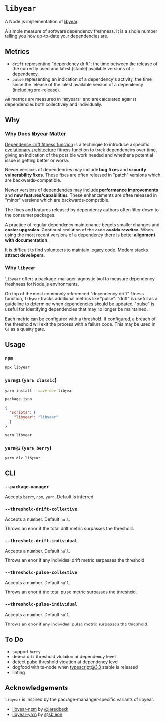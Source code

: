 # `libyear`

A Node.js implementation of [libyear](https://libyear.com/).

A simple measure of software dependency freshness.
It is a single number telling you how up-to-date your dependencies are.

## Metrics

- `drift` representing "dependency drift"; the time between the release of the currently used and latest (stable) available versions of a dependency.
- `pulse` representing an indication of a dependency's activity; the time since the release of the latest available version of a dependency (including pre-release).

All metrics are measured in "libyears" and are calculated against dependencies both collectively and individually.

## Why

### Why Does libyear Matter

[Dependency drift fitness function](https://www.thoughtworks.com/radar/techniques/dependency-drift-fitness-function) is a technique to introduce a specific [evolutionary architecture](https://www.thoughtworks.com/radar/techniques/evolutionary-architecture) fitness function to track dependencies over time, giving an indication of the possible work needed and whether a potential issue is getting better or worse.

Newer versions of dependencies may include **bug fixes** and **security vulnerability fixes**.
These fixes are often released in "patch" versions which are backwards-compatible.

Newer versions of dependencies may include **performance improvements** and **new features/capabilities**.
These enhancements are often released in "minor" versions which are backwards-compatible.

The fixes and features released by dependency authors often filter down to the consumer packages.

A practice of regular dependency maintenance begets smaller changes and **easier upgrades**.
Continual evolution of the code **avoids rewrites**.
When using the most recent versions of a dependency there is better **alignment with documentation**.

It is difficult to find volunteers to maintain legacy code.
Modern stacks **attract developers**.

### Why `libyear`

`libyear` offers a package-manager-agnostic tool to measure dependency freshness for Node.js environments.

On top of the most commonly referenced "dependency drift" fitness function,
`libyear` tracks additional metrics like "pulse".
"drift" is useful as a guideline to determine when dependencies should be updated.
"pulse" is useful for identifying dependencies that may no longer be maintained.

Each metric can be configured with a threshold.
If configured, a breach of the threshold will exit the process with a failure code.
This may be used in CI as a quality gate.

## Usage

### `npm`

```bash
npx libyear
```

### `yarn@1` (`yarn classic`)

```bash
yarn install --save-dev libyear
```

`package.json`
```json
{
  "scripts": {
    "libyear": "libyear"
  }
}
```

```bash
yarn libyear
```

### `yarn@2` (`yarn berry`)

```bash
yarn dlx libyear
```

## CLI

### `--package-manager`

Accepts `berry`, `npm`, `yarn`. Default is inferred.

### `--threshold-drift-collective`

Accepts a number. Default `null`.

Throws an error if the total drift metric surpasses the threshold.

### `--threshold-drift-individual`

Accepts a number. Default `null`.

Throws an error if any individual drift metric surpasses the threshold.

### `--threshold-pulse-collective`

Accepts a number. Default `null`.

Throws an error if the total pulse metric surpasses the threshold.

### `--threshold-pulse-individual`

Accepts a number. Default `null`.

Throws an error if any individual pulse metric surpasses the threshold.

## To Do

- support `berry`
- detect drift threshold violation at dependency level
- detect pulse threshold violation at dependency level
- dogfood with ts-node when typescript@3.8 stable is released
- linting

## Acknowledgements

`libyear` is inspired by the package-mananger-specific variants of libyear.

- [libyear-npm](https://github.com/jaredbeck/libyear-npm) by [@jaredbeck](https://github.com/jaredbeck)
- [libyear-yarn](https://github.com/sbleon/libyear-yarn) by [@sbleon](https://github.com/sbleon)
